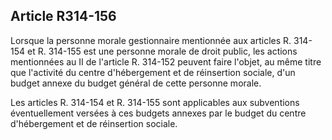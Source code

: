 ## Article R314-156

Lorsque la personne morale gestionnaire mentionnée aux articles R. 314-154 et R. 314-155 est une personne
morale de droit public, les actions mentionnées au II de l'article R. 314-152 peuvent faire l'objet, au même
titre que l'activité du centre d'hébergement et de réinsertion sociale, d'un budget annexe du budget général de
cette personne morale.

Les articles R. 314-154 et R. 314-155 sont applicables aux subventions éventuellement versées à ces budgets
annexes par le budget du centre d'hébergement et de réinsertion sociale.

